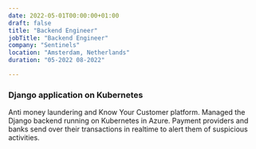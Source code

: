 ```yaml
---
date: 2022-05-01T00:00:00+01:00
draft: false
title: "Backend Engineer"
jobTitle: "Backend Engineer"
company: "Sentinels"
location: "Amsterdam, Netherlands"
duration: "05-2022 08-2022"

---
```

### Django application on Kubernetes

Anti money laundering and Know Your Customer platform. Managed the Django backend running on Kubernetes in Azure. Payment providers and banks send over their transactions in realtime to alert them of suspicious activities.